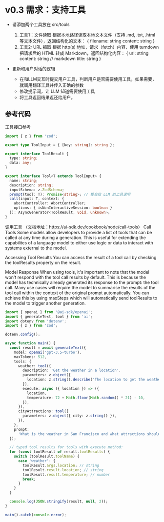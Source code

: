 # v0.3 需求：支持工具

- 请添加两个工具放在 src/tools
  1. 工具1：文件读取
  根据本地路径读取本地文本文件（支持 .md, .txt, .html 等文本文件），返回结构化的文本：
  {
    filename: string
    content: string
  }
  2. 工具2: URL 抓取
  根据 http(s) 地址，请求（fetch）内容，使用 turndown 把请求后的 HTML 转成 Markdown，返回结构化内容：
  {
    url: string
    content: string // markdown
    title: string
  }

- 更新和用户对话的逻辑
  - 在和LLM交互时提交用户工具，判断用户是否需要使用工具，如果需要，就调用翻译工具并传入正确的参数
  - 修改提示词，让 LLM 知道需要使用工具
  - 将工具返回结果返还给用户。

## 参考代码

工具接口参考

```ts
import { z } from "zod";

export type ToolInput = { [key: string]: string };

export interface ToolResult {
  type: string;
  data: any;
}

export interface Tool<T extends ToolInput> {
  name: string;
  description: string;
  inputSchema: z.ZodSchema;
  prompt(tool: T): Promise<string>; // 提交给 LLM 的工具说明
  call(input: T, context: {
    abortController: AbortController;
    options: { isNonInteractiveSession: boolean }
  }): AsyncGenerator<ToolResult, void, unknown>;
}
```

调用工具
（文档地址：https://ai-sdk.dev/cookbook/node/call-tools）
Call Tools
Some models allow developers to provide a list of tools that can be called at any time during a generation. This is useful for extending the capabilites of a language model to either use logic or data to interact with systems external to the model.

Accessing Tool Results
You can access the result of a tool call by checking the toolResults property on the result.

Model Response
When using tools, it's important to note that the model won't respond with the tool call results by default. This is because the model has technically already generated its response to the prompt: the tool call. Many use cases will require the model to summarise the results of the tool call within the context of the original prompt automatically. You can achieve this by using maxSteps which will automatically send toolResults to the model to trigger another generation.

```ts
import { openai } from '@ai-sdk/openai';
import { generateText, tool } from 'ai';
import dotenv from 'dotenv';
import { z } from 'zod';

dotenv.config();

async function main() {
  const result = await generateText({
    model: openai('gpt-3.5-turbo'),
    maxTokens: 512,
    tools: {
      weather: tool({
        description: 'Get the weather in a location',
        parameters: z.object({
          location: z.string().describe('The location to get the weather for'),
        }),
        execute: async ({ location }) => ({
          location,
          temperature: 72 + Math.floor(Math.random() * 21) - 10,
        }),
      }),
      cityAttractions: tool({
        parameters: z.object({ city: z.string() }),
      }),
    },
    prompt:
      'What is the weather in San Francisco and what attractions should I visit?',
  });

  // typed tool results for tools with execute method:
  for (const toolResult of result.toolResults) {
    switch (toolResult.toolName) {
      case 'weather': {
        toolResult.args.location; // string
        toolResult.result.location; // string
        toolResult.result.temperature; // number
        break;
      }
    }
  }

  console.log(JSON.stringify(result, null, 2));
}

main().catch(console.error);

```